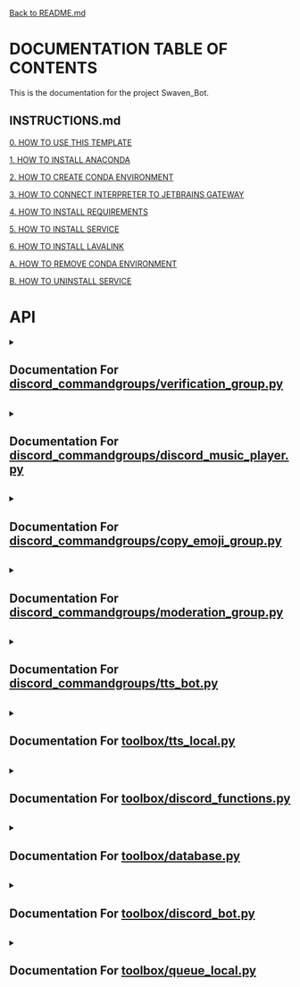 [Back to README.md](/README.md)

# DOCUMENTATION TABLE OF CONTENTS #

This is the documentation for the project Swaven_Bot.

## INSTRUCTIONS.md ##

[0. HOW TO USE THIS TEMPLATE](/docs/INSTRUCTIONS.md#0-how-to-use-this-template)

[1. HOW TO INSTALL ANACONDA](/docs/INSTRUCTIONS.md#1-how-to-install-anaconda)

[2. HOW TO CREATE CONDA ENVIRONMENT](/docs/INSTRUCTIONS.md#2-how-to-create-conda-environment)

[3. HOW TO CONNECT INTERPRETER TO JETBRAINS GATEWAY](/docs/INSTRUCTIONS.md#3-how-to-connect-interpreter-to-jetbrains-gateway)

[4. HOW TO INSTALL REQUIREMENTS](/docs/INSTRUCTIONS.md#4-how-to-install-requirements)

[5. HOW TO INSTALL SERVICE](/docs/INSTRUCTIONS.md#5-how-to-install-service)

[6. HOW TO INSTALL LAVALINK](/docs/INSTRUCTIONS.md#6-how-to-install-lavalink)

[A. HOW TO REMOVE CONDA ENVIRONMENT](/docs/INSTRUCTIONS.md#a-how-to-remove-conda-environment)

[B. HOW TO UNINSTALL SERVICE](/docs/INSTRUCTIONS.md#b-how-to-uninstall-service)

# API #


<details>
<summary>

## Documentation For [discord_commandgroups/verification_group.py](/docs/DISCORD_COMMANDGROUPS-VERIFICATION_GROUP.md)

</summary>


 <details>
<summary>

### > [function setup](/docs/DISCORD_COMMANDGROUPS-VERIFICATION_GROUP.md#function-setup) 



</summary>

[def setup(bot_instance):](./../discord_commandgroups/verification_group.py#L125) 



</details>

<br></details>


<details>
<summary>

## Documentation For [discord_commandgroups/discord_music_player.py](/docs/DISCORD_COMMANDGROUPS-DISCORD_MUSIC_PLAYER.md)

</summary>


 <details>
<summary>

### > [function setup](/docs/DISCORD_COMMANDGROUPS-DISCORD_MUSIC_PLAYER.md#function-setup) 



</summary>

[def setup(bot_instance):](./../discord_commandgroups/discord_music_player.py#L126) 



</details>

<br></details>


<details>
<summary>

## Documentation For [discord_commandgroups/copy_emoji_group.py](/docs/DISCORD_COMMANDGROUPS-COPY_EMOJI_GROUP.md)

</summary>


 <details>
<summary>

### > [function setup](/docs/DISCORD_COMMANDGROUPS-COPY_EMOJI_GROUP.md#function-setup) 



</summary>

[def setup(bot_instance):](./../discord_commandgroups/copy_emoji_group.py#L45) 



</details>

<br></details>


<details>
<summary>

## Documentation For [discord_commandgroups/moderation_group.py](/docs/DISCORD_COMMANDGROUPS-MODERATION_GROUP.md)

</summary>


 <details>
<summary>

### > [function setup](/docs/DISCORD_COMMANDGROUPS-MODERATION_GROUP.md#function-setup) 



</summary>

[def setup(bot_instance, message_log_id):](./../discord_commandgroups/moderation_group.py#L33) 



</details>

<br></details>


<details>
<summary>

## Documentation For [discord_commandgroups/tts_bot.py](/docs/DISCORD_COMMANDGROUPS-TTS_BOT.md)

</summary>


 <details>
<summary>

### > [function set_male_role](/docs/DISCORD_COMMANDGROUPS-TTS_BOT.md#function-set_male_role) 



</summary>

[def set_male_role(role_id:int):](./../discord_commandgroups/tts_bot.py#L21) 



</details>


 <details>
<summary>

### > [function setup](/docs/DISCORD_COMMANDGROUPS-TTS_BOT.md#function-setup) 



</summary>

[def setup(bot_instance, vc_text__channel_id):](./../discord_commandgroups/tts_bot.py#L26) 



</details>

<br></details>


<details>
<summary>

## Documentation For [toolbox/tts_local.py](/docs/TOOLBOX-TTS_LOCAL.md)

</summary>


 <details>
<summary>

### > [function set_tts](/docs/TOOLBOX-TTS_LOCAL.md#function-set_tts) 



</summary>

[def set_tts(model:str):](./../toolbox/tts_local.py#L12) 

Param


```python
    text: str
        Text to be converted to speech
```

Return


```python
    None
```



</details>

<br></details>


<details>
<summary>

## Documentation For [toolbox/discord_functions.py](/docs/TOOLBOX-DISCORD_FUNCTIONS.md)

</summary>


 <details>
<summary>

### > [function get_role_names_from_string](/docs/TOOLBOX-DISCORD_FUNCTIONS.md#function-get_role_names_from_string) 



</summary>

[def get_role_names_from_string(ctx, role_str: str):](./../toolbox/discord_functions.py#L3) 

Note


```python
    This function will remove duplicates as well
```

Param


```python
    role_str: str
        A string of roles separated by commas (i.e. "role1, role2, role3")
        Also can be separated by spaces (i.e. "role1 role2 role3")
        This can be either the role name or the role id/mention
```

Return


```python
    roles: list
        A list of role names
```

Example


```python
    # This is an example of how to use this function, within a command
    role_str = "role1, role2, role3"
    roles = get_role_names_from_string(ctx, role_str)
    ctx.respond(f"Roles {roles} located.")
```



</details>


 <details>
<summary>

### > [function get_role_id](/docs/TOOLBOX-DISCORD_FUNCTIONS.md#function-get_role_id) 



</summary>

[def get_role_id(ctx, role_name):](./../toolbox/discord_functions.py#L47) 

Note


```python
    This function will raise an error if the role does not exist
```

Param


```python
    ctx: discord_slash.context.SlashContext
        The context of the command
    role_name: str
        The name of the role
```

Return


```python
    role_id: int
        The id of the role
```

Example


```python
    # This is an example of how to use this function, within a command
    role_name = "role1"
    role_id = get_role_id(ctx, role_name)
    ctx.respond(f"Role {role_name} has id {role_id}")
```



</details>


 <details>
<summary>

### > [function remove_emoji_numbers](/docs/TOOLBOX-DISCORD_FUNCTIONS.md#function-remove_emoji_numbers) 



</summary>

[def remove_emoji_numbers(text: str):](./../toolbox/discord_functions.py#L82) 

Note


```python
    This function removes numbers from discord emojis for tts. (i.e. <:emoji:123456789> to emoji)
```

Param


```python
    text: str
        The text to remove numbers from
```

Return


```python
    text: str
        The text with numbers removed
```

Example


```python
    text = remove_emoji_numbers(text)
```



</details>


 <details>
<summary>

### > [function convert_ping_to_username](/docs/TOOLBOX-DISCORD_FUNCTIONS.md#function-convert_ping_to_username) 



</summary>

[def convert_ping_to_username(text, guild):](./../toolbox/discord_functions.py#L113) 



</details>


 <details>
<summary>

### > [function get_emoji_from_id](/docs/TOOLBOX-DISCORD_FUNCTIONS.md#function-get_emoji_from_id) 



</summary>

[def get_emoji_from_id(ctx, id) -> str:](./../toolbox/discord_functions.py#L125) 

Param


```python
    ctx: discord_slash.context.SlashContext
        The context of the command
    id: int
        The id of the emoji
```

Return


```python
    emoji: str
        The emoji
```



</details>

<br></details>


<details>
<summary>

## Documentation For [toolbox/database.py](/docs/TOOLBOX-DATABASE.md)

</summary>


 <details>
<summary>

### > [function set_storage_path](/docs/TOOLBOX-DATABASE.md#function-set_storage_path) 



</summary>

[def set_storage_path(path):](./../toolbox/database.py#L8) 

Note


```python
    This function is used to set the path to the folder where the database files will be stored
```

Param


```python
ters
    ----------
    path : str
        The path to the folder where the database files will be stored
```

Return


```python
    None
        This function does not return anything
```

Example


```python
    set_storage_path('C:/Users/JohnDoe/Documents/MyDatabase')
```

Reference


```python
    No Links
```



</details>


 <details>
<summary>

### > [function slugify](/docs/TOOLBOX-DATABASE.md#function-slugify) 



</summary>

[def slugify(value, allow_unicode=False):](./../toolbox/database.py#L40) 

Note


```python
    This function is used to slugify strings, which basically means to remove all special characters and replace them with dashes.
    This is useful for creating file names from strings.
```

Param


```python
ters
    ----------
    value : str
        The string to be slugified
    allow_unicode : bool
        Whether or not to allow unicode characters
```

Return


```python
    str
        The slugified string
```

Example


```python
    a = slugify('Hello World')
```

Reference


```python
    https://github.com/django/django/blob/master/django/utils/text.py
```



</details>


 <details>
<summary>

### > [function get](/docs/TOOLBOX-DATABASE.md#function-get) 



</summary>

[def get(name: str) -> object:](./../toolbox/database.py#L76) 

Note


```python
    This function is used to load objects from the database folder
```

Param


```python
ters
    ----------
    name : str
        The name of the file to be loaded
```

Return


```python
    object or None
        The object loaded from the file, could be anything
```

Example


```python
    spreadsheet_data = get('spreadsheet_people')
```

Reference


```python
    No Links
```



</details>


 <details>
<summary>

### > [function save](/docs/TOOLBOX-DATABASE.md#function-save) 



</summary>

[def save(name: str, data: any) -> None:](./../toolbox/database.py#L107) 

Note


```python
    This function is used to save objects to the database folder
```

Param


```python
ters
    ----------
    name : str
        The name of the file to be saved
    data : any
        The data to be saved
```

Return


```python
    None
        This function does not return anything
```

Example


```python
    spreadsheet_data = {"People": ["Bill", "Kent", "Steve"], "Ages": [20, 30, 40]}

    save('spreadsheet_people', spreadsheet_data)
```

Reference


```python
    No Links
```



</details>


 <details>
<summary>

### > [function delete_database](/docs/TOOLBOX-DATABASE.md#function-delete_database) 



</summary>

[def delete_database(name: str) -> object:](./../toolbox/database.py#L142) 

Note


```python
    This function is used to delete objects from the database folder
```

Param


```python
ters
    ----------
    name : str
        The name of the file to be deleted
```

Return


```python
    object or None
        The object loaded from the file, could be anything
```

Example


```python
    spreadsheet_data = {"People": ["Bill", "Kent", "Steve"], "Ages": [20, 30, 40]}

    save('spreadsheet_people', spreadsheet_data)

    delete_database('spreadsheet_people')
```

Reference


```python
    No Links
```



</details>


 <details>
<summary>

### > [function save_key](/docs/TOOLBOX-DATABASE.md#function-save_key) 



</summary>

[def save_key(platform: str, key: str, override: bool = False) -> None:](./../toolbox/database.py#L180) 

Note


```python
    This function is used to save keys in a secure location
```

Param


```python
ters
    ----------
    platform: str
        The name of the platform to be saved (e.g. 'google')
    key: str
        The key to be saved (e.g. '<google_api_key>')
    override: bool
        Whether or not to override the key if it already exists
```

Return


```python
    None
        This function does not return anything
```

Example


```python
    save_key('google', '<google_api_key>')
```

Reference


```python
    https://www.nylas.com/blog/making-use-of-environment-variables-in-python/
```



</details>


 <details>
<summary>

### > [function load_key](/docs/TOOLBOX-DATABASE.md#function-load_key) 



</summary>

[def load_key(platform: str) -> str:](./../toolbox/database.py#L227) 

Note


```python
        This function is used to load keys from a secure location
```

Param


```python
ters
        ----------
        platform: str
            The key to be loaded (e.g. '<google_api_key>')
```

Return


```python
        str or None
            This function returns the key if it exists, otherwise it returns None
```

Example


```python
        key = load_key('google')
```

Reference


```python
        https://www.nylas.com/blog/making-use-of-environment-variables-in-python/
```



</details>

<br></details>


<details>
<summary>

## Documentation For [toolbox/discord_bot.py](/docs/TOOLBOX-DISCORD_BOT.md)

</summary>


 <details>
<summary>

### > [class discordBot](/docs/TOOLBOX-DISCORD_BOT.md#class-discordbot) 



</summary>

[class discordBot:](./../toolbox/discord_bot.py#L4) 

Note


```python
        This class is used to create a Discord Bot.
```

Param


```python
ters
        ----------
        api_token : str
            The API token of the Discord Bot
```

Return


```python
        None
```

Example


```python
        from discord_bot import discordBot
        api_token = "YOUR_API_TOKEN"
        bot = discordBot(api_token)
        bot.run()
```

Reference


```python
        https://docs.pycord.dev/en/stable/
```




 <details>
<summary>

### >  > [function discordBot.init](/docs/TOOLBOX-DISCORD_BOT.md#function-discordbotinit) 



</summary>

[def __init__(self, api_token: str) -> None:](./../toolbox/discord_bot.py#L5) 

Note


```python
        This class is used to create a Discord Bot.
```

Param


```python
ters
        ----------
        api_token : str
            The API token of the Discord Bot
```

Return


```python
        None
```

Example


```python
        from discord_bot import discordBot
        api_token = "YOUR_API_TOKEN"
        bot = discordBot(api_token)
        bot.run()
```

Reference


```python
        https://docs.pycord.dev/en/stable/
```



</details>


 <details>
<summary>

### >  > [function discordBot.add_server_id](/docs/TOOLBOX-DISCORD_BOT.md#function-discordbotadd_server_id) 



</summary>

[def add_server_id(self, server_id: int) -> None:](./../toolbox/discord_bot.py#L36) 

Note


```python
        This function is used to add a server ID to the bot.
```

Param


```python
ters
        ----------
        server_id : int
            The ID of the server to add the bot to
```

Return


```python
        None
```

Example


```python
        from discord_bot import discordBot
        api_token = "YOUR_API_TOKEN"
        bot = discordBot(api_token)
        bot.add_server_id(123456789)

        @bot.bot.slash_command(name="hello", guild_ids=bot.guild_ids)
        async def hello(ctx, name: str = "World"):
            await ctx.send(f"Hello {name}!")

        bot.run()
```

Reference


```python
        https://docs.pycord.dev/en/stable/
```



</details>


 <details>
<summary>

### >  > [function discordBot.add_server_ids](/docs/TOOLBOX-DISCORD_BOT.md#function-discordbotadd_server_ids) 



</summary>

[def add_server_ids(self, server_ids: list) -> None:](./../toolbox/discord_bot.py#L70) 

Note


```python
        This function is used to add a list of server IDs to the bot.
```

Param


```python
ters
        ----------
        server_ids : list
            The IDs of the servers to add the bot to
```

Return


```python
        None
```

Example


```python
        from discord_bot import discordBot
        api_token = "YOUR_API_TOKEN"
        bot = discordBot(api_token)
        server_ids = [123456789, 987654321]
        bot.add_server_ids(server_ids)

        @bot.bot.slash_command(name="hello", guild_ids=bot.guild_ids)
        async def hello(ctx, name: str = "World"):
            await ctx.send(f"Hello {name}!")


        bot.run()
```

Reference


```python
        https://docs.pycord.dev/en/stable/
```



</details>


 <details>
<summary>

### >  > [function discordBot.add_slash_command_group](/docs/TOOLBOX-DISCORD_BOT.md#function-discordbotadd_slash_command_group) 



</summary>

[def add_slash_command_group(self, slash_command_group) -> None:](./../toolbox/discord_bot.py#L106) 

Note


```python
        This function is used to add a list of server IDs to the bot.
```

Param


```python
ters
        ----------
        slash_command_group
            The IDs of the servers to add the bot to.
```

Return


```python
        None
```

Example


```python
        from discord_bot import discordBot
        import discord
        api_token = "YOUR_API_TOKEN"
        bot = discordBot(api_token)

        server_ids = [123456789, 987654321]
        bot.add_server_ids(server_ids)

        command_group = discord.SlashCommandGroup(name="test", description="test")

        @command_group.command(name="hello", description="hello", guild_ids=bot.guild_ids)
        async def hello(ctx, name: str = "World"):
            await ctx.send(f"Hello {name}!")

        @command_group.command(name="goodbye", description="goodbye", guild_ids=bot.guild_ids)
        async def goodbye(ctx, name: str = "World"):
            await ctx.send(f"Goodbye {name}!")

        bot.add_slash_command_group(command_group)

        bot.run()
```

Reference


```python
        https://docs.pycord.dev/en/stable/
```



</details>


 <details>
<summary>

### >  > [function discordBot.run](/docs/TOOLBOX-DISCORD_BOT.md#function-discordbotrun) 



</summary>

[def run(self) -> None:](./../toolbox/discord_bot.py#L151) 

Note


```python
        This function is used to run the Discord Bot.
```

Param


```python
ters
        ----------
        None
```

Return


```python
        None
```

Example


```python
        from discord_bot import discordBot
        api_token = "YOUR_API_TOKEN"
        bot = discordBot(api_token)
        bot.run()
```

Reference


```python
        https://docs.pycord.dev/en/stable/
```



</details>

</details>

<br></details>


<details>
<summary>

## Documentation For [toolbox/queue_local.py](/docs/TOOLBOX-QUEUE_LOCAL.md)

</summary>


 <details>
<summary>

### > [class Queue](/docs/TOOLBOX-QUEUE_LOCAL.md#class-queue) 



</summary>

[class Queue:](./../toolbox/queue_local.py#L2) 

Note


```python
    A queue is a data structure that follows the First In First Out (FIFO) principle.
    This means that the first item added to the queue will be the first item removed from the queue.
    A queue can be implemented using a list or a linked list.
```

Param


```python
    queue_list: list
        The list to initialize the queue with
    max_size: int
        The maximum size of the queue
```

Example


```python
    queue = Queue([1, 2, 3, 4, 5], 10)

    a = queue.dequeue()
    print(a)
```

Reference


```python
    https://en.wikipedia.org/wiki/Queue_(abstract_data_type)
```




 <details>
<summary>

### >  > [function Queue.init](/docs/TOOLBOX-QUEUE_LOCAL.md#function-queueinit) 



</summary>

[def __init__(self, queue_list: list = None, max_size: int = None):](./../toolbox/queue_local.py#L30) 

Note


```python
        If the queue_list is not None, then the queue will be initialized with the list
        If the max_size is not None, then the queue will be initialized with the max_size
```

Param


```python
        queue_list: list
            The list to initialize the queue with
        max_size: int
            The maximum size of the queue
```

Return


```python
        None
```

Example


```python
        queue = Queue([1, 2, 3, 4, 5], 10)

        a = queue.dequeue()
        print(a)
```



</details>


 <details>
<summary>

### >  > [function Queue.enqueue](/docs/TOOLBOX-QUEUE_LOCAL.md#function-queueenqueue) 



</summary>

[def enqueue(self, item):](./../toolbox/queue_local.py#L61) 

Note


```python
        Adds the item to the end of the queue
```

Param


```python
        item: any
            The item to add to the queue
```

Return


```python
        None
```

Example


```python
        queue = Queue(max_size=10)

        queue.enqueue(1)
        queue.enqueue(2)
        queue.enqueue(3)
        print(queue)
```



</details>


 <details>
<summary>

### >  > [function Queue.dequeue](/docs/TOOLBOX-QUEUE_LOCAL.md#function-queuedequeue) 



</summary>

[def dequeue(self):](./../toolbox/queue_local.py#L90) 

Note


```python
        Removes the first item from the queue
```

Param


```python
        None
```

Return


```python
        item: any
            The item that was removed from the queue
```

Example


```python
        queue = Queue(max_size=10)

        queue.enqueue(1)
        queue.enqueue(2)
        queue.enqueue(3)

        a = queue.dequeue()
        print(a)
```



</details>


 <details>
<summary>

### >  > [function Queue.size](/docs/TOOLBOX-QUEUE_LOCAL.md#function-queuesize) 



</summary>

[def size(self) -> int:](./../toolbox/queue_local.py#L118) 

Note


```python
        Returns the size of the queue
```

Param


```python
        None
```

Return


```python
        size: int
            The size of the queue
```

Example


```python
        queue = Queue(max_size=10)

        queue.enqueue(1)
        queue.enqueue(2)
        queue.enqueue(3)

        print(queue.size())
```



</details>


 <details>
<summary>

### >  > [function Queue.is_empty](/docs/TOOLBOX-QUEUE_LOCAL.md#function-queueis_empty) 



</summary>

[def is_empty(self) -> bool:](./../toolbox/queue_local.py#L146) 

Note


```python
        Returns True if the queue is empty, False otherwise
```

Param


```python
        None
```

Return


```python
        is_empty: bool
            True if the queue is empty, False otherwise
```

Example


```python
        queue = Queue(max_size=10)

        queue.enqueue(1)
        queue.enqueue(2)

        print(queue.is_empty())
```



</details>


 <details>
<summary>

### >  > [function Queue.peek](/docs/TOOLBOX-QUEUE_LOCAL.md#function-queuepeek) 



</summary>

[def peek(self):](./../toolbox/queue_local.py#L173) 

Note


```python
        Returns the first item in the queue without removing it
```

Param


```python
        None
```

Return


```python
        item: any
            The first item in the queue
```

Example


```python
        queue = Queue(max_size=10)

        queue.enqueue(1)
        queue.enqueue(2)
        queue.enqueue(3)

        a = queue.peek()
        print(a)
```



</details>


 <details>
<summary>

### >  > [function Queue.get_list](/docs/TOOLBOX-QUEUE_LOCAL.md#function-queueget_list) 



</summary>

[def get_list(self):](./../toolbox/queue_local.py#L201) 

Note


```python
        Returns the list of items in the queue
```

Param


```python
        None
```

Return


```python
        list: list
            The list of items in the queue
```

Example


```python
        queue = Queue(max_size=10)

        queue.enqueue(1)
        queue.enqueue(2)
        queue.enqueue(3)

        a = queue.get_list()
        print(a)
```



</details>


 <details>
<summary>

### >  > [function Queue.len](/docs/TOOLBOX-QUEUE_LOCAL.md#function-queuelen) 



</summary>

[def __len__(self):](./../toolbox/queue_local.py#L230) 

Note


```python
        Returns the size of the queue
```

Param


```python
        None
```

Return


```python
        size: int
            The size of the queue
```

Example


```python
        queue = Queue(max_size=10)

        queue.enqueue(1)
        queue.enqueue(2)

        print(len(queue))
```



</details>


 <details>
<summary>

### >  > [function Queue.copy](/docs/TOOLBOX-QUEUE_LOCAL.md#function-queuecopy) 



</summary>

[def copy(self):](./../toolbox/queue_local.py#L256) 

Note


```python
        Returns a copy of the queue
```

Param


```python
        None
```

Return


```python
        new_queue: Queue
            A copy of the queue
```

Example


```python
        queue = Queue(max_size=10)

        queue.enqueue(1)
        queue.enqueue(2)
        queue.enqueue(3)

        new_queue = queue.copy()
        print(new_queue)
```



</details>


 <details>
<summary>

### >  > [function Queue.copy](/docs/TOOLBOX-QUEUE_LOCAL.md#function-queuecopy) 



</summary>

[def __copy__(self):](./../toolbox/queue_local.py#L288) 

Note


```python
        Returns a copy of the queue
```

Param


```python
        None
```

Return


```python
        new_queue: Queue
            A copy of the queue
```

Example


```python
        queue = Queue(max_size=10)

        queue.enqueue(1)
        queue.enqueue(2)
        queue.enqueue(3)

        new_queue = queue.copy()
        print(new_queue)
```



</details>


 <details>
<summary>

### >  > [function Queue.eq](/docs/TOOLBOX-QUEUE_LOCAL.md#function-queueeq) 



</summary>

[def __eq__(self, other):](./../toolbox/queue_local.py#L317) 

Note


```python
        Returns True if the queues are equal, False otherwise
```

Param


```python
        other: Queue
            The other queue to compare to
```

Return


```python
        is_equal: bool
            True if the queues are equal, False otherwise
```

Example


```python
        queue = Queue([1, 2, 3, 4, 5], max_size=10)
        other = Queue([1, 2, 3, 4, 5], max_size=10)

        print(queue == other)
```



</details>


 <details>
<summary>

### >  > [function Queue.ne](/docs/TOOLBOX-QUEUE_LOCAL.md#function-queuene) 



</summary>

[def __ne__(self, other):](./../toolbox/queue_local.py#L348) 

Note


```python
        Returns True if the queues are not equal, False otherwise
```

Param


```python
        other: Queue
            The other queue to compare to
```

Return


```python
        is_not_equal: bool
            True if the queues are not equal, False otherwise
```

Example


```python
        queue = Queue([1, 2, 3, 4, 5], max_size=10)
        other = Queue([1, 2, 3, 4, 5], max_size=10)

        print(queue != other)
```



</details>


 <details>
<summary>

### >  > [function Queue.getitem](/docs/TOOLBOX-QUEUE_LOCAL.md#function-queuegetitem) 



</summary>

[def __getitem__(self, index):](./../toolbox/queue_local.py#L373) 

Note


```python
        Returns the item at the given index
```

Param


```python
        index: int
            The index of the item to get
```

Return


```python
        item: any
            The item at the given index
```

Example


```python
        queue = Queue([1, 2, 3, 4, 5], max_size=10)

        print(queue[2])
```



</details>


 <details>
<summary>

### >  > [function Queue.setitem](/docs/TOOLBOX-QUEUE_LOCAL.md#function-queuesetitem) 



</summary>

[def __setitem__(self, index, value):](./../toolbox/queue_local.py#L397) 

Note


```python
        Sets the item at the given index to the given value
```

Param


```python
        index: int
            The index of the item to set
        value: any
            The value to set the item to
```

Return


```python
        None
```

Example


```python
        queue = Queue([1, 2, 3, 4, 5], max_size=10)

        queue[2] = 10
        print(queue)
```



</details>


 <details>
<summary>

### >  > [function Queue.delitem](/docs/TOOLBOX-QUEUE_LOCAL.md#function-queuedelitem) 



</summary>

[def __delitem__(self, index):](./../toolbox/queue_local.py#L423) 

Note


```python
        Deletes the item at the given index
```

Param


```python
        index: int
            The index of the item to delete
```

Return


```python
        None
```

Example


```python
        queue = Queue([1, 2, 3, 4, 5], max_size=10)

        del queue[2]
        print(queue)
```



</details>


 <details>
<summary>

### >  > [function Queue.iter](/docs/TOOLBOX-QUEUE_LOCAL.md#function-queueiter) 



</summary>

[def __iter__(self):](./../toolbox/queue_local.py#L447) 

Note


```python
        Returns an iterator for the queue
```

Param


```python
        None
```

Return


```python
        iter: iter
            An iterator for the queue
```

Example


```python
        queue = Queue([1, 2, 3, 4, 5], max_size=10)

        for item in queue:
            print(item)
```



</details>


 <details>
<summary>

### >  > [function Queue.reversed](/docs/TOOLBOX-QUEUE_LOCAL.md#function-queuereversed) 



</summary>

[def __reversed__(self):](./../toolbox/queue_local.py#L471) 

Note


```python
        Returns an iterator for the queue in reverse order
```

Param


```python
        None
```

Return


```python
        reversed: iter
            An iterator for the queue in reverse order
```

Example


```python
        queue = Queue([1, 2, 3, 4, 5], max_size=10)

        for item in reversed(queue):
            print(item)
```



</details>


 <details>
<summary>

### >  > [function Queue.contains](/docs/TOOLBOX-QUEUE_LOCAL.md#function-queuecontains) 



</summary>

[def __contains__(self, item):](./../toolbox/queue_local.py#L495) 

Note


```python
        Returns True if the item is in the queue, False otherwise
```

Param


```python
        item: any
            The item to check for
```

Return


```python
        is_in: bool
            True if the item is in the queue, False otherwise
```

Example


```python
        queue = Queue([1, 2, 3, 4, 5], max_size=10)

        print(1 in queue)
```



</details>


 <details>
<summary>

### >  > [function Queue.add](/docs/TOOLBOX-QUEUE_LOCAL.md#function-queueadd) 



</summary>

[def __add__(self, other):](./../toolbox/queue_local.py#L519) 

Note


```python
        Returns a new queue with the items from both queues
```

Param


```python
        other: Queue
            The other queue to add to this queue
```

Return


```python
        new_queue: Queue
            A new queue with the items from both queues
```

Example


```python
        queue = Queue([1, 2, 3, 4, 5], max_size=10)
        other = Queue([6, 7, 8, 9, 10], max_size=10)

        new_queue = queue + other
        print(new_queue)
```



</details>


 <details>
<summary>

### >  > [function Queue.iadd](/docs/TOOLBOX-QUEUE_LOCAL.md#function-queueiadd) 



</summary>

[def __iadd__(self, other):](./../toolbox/queue_local.py#L550) 

Note


```python
        Returns this queue with the items from both queues
```

Param


```python
        other: Queue
            The other queue to add to this queue
```

Return


```python
        self: Queue
            This queue with the items from both queues
```

Example


```python
        queue = Queue([1, 2, 3, 4, 5], max_size=10)
        other = Queue([6, 7, 8, 9, 10], max_size=10)

        queue += other
        print(queue)
```



</details>


 <details>
<summary>

### >  > [function Queue.mul](/docs/TOOLBOX-QUEUE_LOCAL.md#function-queuemul) 



</summary>

[def __mul__(self, other):](./../toolbox/queue_local.py#L578) 

Note


```python
        Returns a new queue with the items from this queue repeated the given number of times
```

Param


```python
        other: int
            The number of times to repeat the queue
```

Return


```python
        new_queue: Queue
            A new queue with the items from this queue repeated the given number of times
```

Example


```python
        queue = Queue([1, 2, 3, 4, 5], max_size=10)

        new_queue = queue * 3
        print(new_queue)
```



</details>


 <details>
<summary>

### >  > [function Queue.imul](/docs/TOOLBOX-QUEUE_LOCAL.md#function-queueimul) 



</summary>

[def __imul__(self, other):](./../toolbox/queue_local.py#L607) 

Note


```python
        Returns this queue with the items from this queue repeated the given number of times
```

Param


```python
        other: int
            The number of times to repeat the queue
```

Return


```python
        self: Queue
            This queue with the items from this queue repeated the given number of times
```

Example


```python
        queue = Queue([1, 2, 3, 4, 5], max_size=10)

        queue *= 3
        print(queue)
```



</details>


 <details>
<summary>

### >  > [function Queue.str](/docs/TOOLBOX-QUEUE_LOCAL.md#function-queuestr) 



</summary>

[def __str__(self):](./../toolbox/queue_local.py#L636) 

Note


```python
        Returns a string representation of the queue
```

Param


```python
        None
```

Return


```python
        string: str
            A string representation of the queue
```

Example


```python
        queue = Queue([1, 2, 3, 4, 5], max_size=10)

        print(queue)
```



</details>

</details>

<br></details>

